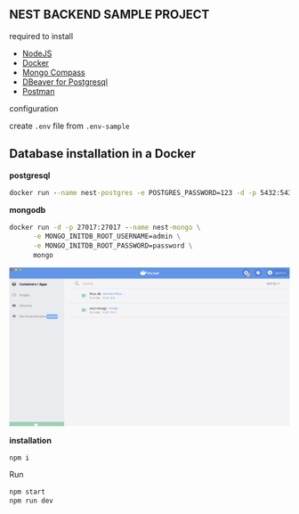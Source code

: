 ## NEST BACKEND SAMPLE PROJECT

required to install

- [NodeJS](https://nodejs.org/en/download/)
- [Docker](https://www.docker.com/products/docker-desktop)
- [Mongo Compass](https://www.mongodb.com/products/compass)
- [DBeaver for Postgresql](https://dbeaver.io/)
- [Postman](https://www.postman.com/downloads/)

configuration

create `.env` file from `.env-sample`

## Database installation in a Docker

**postgresql**

```cmd
docker run --name nest-postgres -e POSTGRES_PASSWORD=123 -d -p 5432:5432 postgres
```

**mongodb**

```cmd
docker run -d -p 27017:27017 --name nest-mongo \
      -e MONGO_INITDB_ROOT_USERNAME=admin \
      -e MONGO_INITDB_ROOT_PASSWORD=password \
      mongo
```

![docker](./docker.png)

**installation**

```
npm i
```

Run

```
npm start
npm run dev
```
